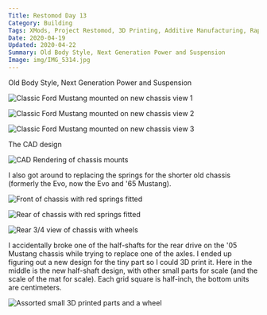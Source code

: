 ```yaml
---
Title: Restomod Day 13
Category: Building
Tags: XMods, Project Restomod, 3D Printing, Additive Manufacturing, Rapid Prototyping, Ford, Mustang
Date: 2020-04-19
Updated: 2020-04-22
Summary: Old Body Style, Next Generation Power and Suspension
Image: img/IMG_5314.jpg
---
```


Old Body Style, Next Generation Power and Suspension

![Classic Ford Mustang mounted on new chassis view 1]({attach}/img/IMG_5311.jpg)

![Classic Ford Mustang mounted on new chassis view 2]({attach}/img/IMG_5314.jpg)

![Classic Ford Mustang mounted on new chassis view 3]({attach}/img/IMG_5315.jpg)

The CAD design

![CAD Rendering of chassis mounts]({attach}/img/CAD_Mustang_Adapter_2020-04-22.jpg)

I also got around to replacing the springs for the shorter old chassis (formerly
the Evo, now the Evo and '65 Mustang).

![Front of chassis with red springs fitted]({attach}/img/IMG_5316.jpg)

![Rear of chassis with red springs fitted]({attach}/img/IMG_5317.jpg)

![Rear 3/4 view of chassis with wheels]({attach}/img/IMG_5319.jpg)

I accidentally broke one of the half-shafts for the rear drive on the '05
Mustang chassis while trying to replace one of the axles. I ended up figuring
out a new design for the tiny part so I could 3D print it. Here in the middle is
the new half-shaft design, with other small parts for scale (and the scale of
the mat for scale). Each grid square is half-inch, the bottom units are
centimeters.

![Assorted small 3D printed parts and a wheel]({attach}/img/IMG_5320.jpg)

